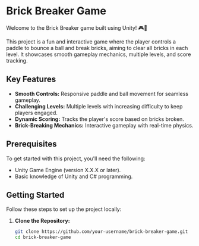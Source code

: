 # Brick Breaker Game  

Welcome to the Brick Breaker game built using Unity! 🎮🚀  

This project is a fun and interactive game where the player controls a paddle to bounce a ball and break bricks, aiming to clear all bricks in each level.
It showcases smooth gameplay mechanics, multiple levels, and score tracking.  

## Key Features  
- **Smooth Controls:** Responsive paddle and ball movement for seamless gameplay.  
- **Challenging Levels:** Multiple levels with increasing difficulty to keep players engaged.  
- **Dynamic Scoring:** Tracks the player's score based on bricks broken.  
- **Brick-Breaking Mechanics:** Interactive gameplay with real-time physics.  

## Prerequisites  
To get started with this project, you'll need the following:  
- Unity Game Engine (version X.X.X or later).  
- Basic knowledge of Unity and C# programming.  

## Getting Started  
Follow these steps to set up the project locally:  

1. **Clone the Repository:**  
   ```bash  
   git clone https://github.com/your-username/brick-breaker-game.git  
   cd brick-breaker-game  
